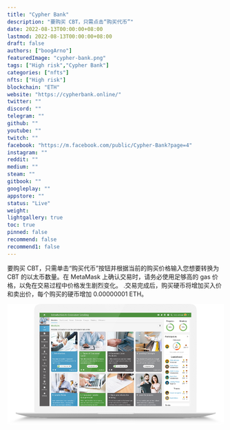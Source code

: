 ```yaml
---
title: "Cypher Bank"
description: "要购买 CBT，只需点击“购买代币”"
date: 2022-08-13T00:00:00+08:00
lastmod: 2022-08-13T00:00:00+08:00
draft: false
authors: ["boogArno"]
featuredImage: "cypher-bank.png"
tags: ["High risk","Cypher Bank"]
categories: ["nfts"]
nfts: ["High risk"]
blockchain: "ETH"
website: "https://cypherbank.online/"
twitter: ""
discord: ""
telegram: ""
github: ""
youtube: ""
twitch: ""
facebook: "https://m.facebook.com/public/Cypher-Bank?page=4"
instagram: ""
reddit: ""
medium: ""
steam: ""
gitbook: ""
googleplay: ""
appstore: ""
status: "Live"
weight: 
lightgallery: true
toc: true
pinned: false
recommend: false
recommend1: false
---
```

要购买 CBT，只需单击“购买代币”按钮并根据当前的购买价格输入您想要转换为 CBT 的以太币数量。在 MetaMask 上确认交易时，请务必使用足够高的 gas 价格，以免在交易过程中价格发生剧烈变化。 .交易完成后，购买硬币将增加买入价和卖出价，每个购买的硬币增加 0.00000001 ETH。

![matrix-financial-institutions-laptop](matrix-financial-institutions-laptop.png)

